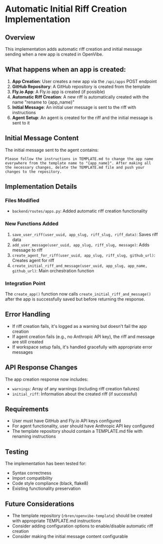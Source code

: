 # Automatic Initial Riff Creation Implementation

## Overview

This implementation adds automatic riff creation and initial message sending when a new app is created in OpenVibe.

## What happens when an app is created:

1. **App Creation**: User creates a new app via the `/api/apps` POST endpoint
2. **GitHub Repository**: A GitHub repository is created from the template
3. **Fly.io App**: A Fly.io app is created (if possible)
4. **Automatic Riff Creation**: A new riff is automatically created with the name "rename to {app_name}"
5. **Initial Message**: An initial user message is sent to the riff with instructions
6. **Agent Setup**: An agent is created for the riff and the initial message is sent to it

## Initial Message Content

The initial message sent to the agent contains:

```
Please follow the instructions in TEMPLATE.md to change the app name everywhere from the template name to "{app_name}". After making all the necessary changes, delete the TEMPLATE.md file and push your changes to the repository.
```

## Implementation Details

### Files Modified

- `backend/routes/apps.py`: Added automatic riff creation functionality

### New Functions Added

1. `save_user_riff(user_uuid, app_slug, riff_slug, riff_data)`: Saves riff data
2. `add_user_message(user_uuid, app_slug, riff_slug, message)`: Adds message to riff
3. `create_agent_for_riff(user_uuid, app_slug, riff_slug, github_url)`: Creates agent for riff
4. `create_initial_riff_and_message(user_uuid, app_slug, app_name, github_url)`: Main orchestration function

### Integration Point

The `create_app()` function now calls `create_initial_riff_and_message()` after the app is successfully saved but before returning the response.

## Error Handling

- If riff creation fails, it's logged as a warning but doesn't fail the app creation
- If agent creation fails (e.g., no Anthropic API key), the riff and message are still created
- If workspace setup fails, it's handled gracefully with appropriate error messages

## API Response Changes

The app creation response now includes:
- `warnings`: Array of any warnings (including riff creation failures)
- `initial_riff`: Information about the created riff (if successful)

## Requirements

- User must have GitHub and Fly.io API keys configured
- For agent functionality, user should have Anthropic API key configured
- The template repository should contain a TEMPLATE.md file with renaming instructions

## Testing

The implementation has been tested for:
- Syntax correctness
- Import compatibility  
- Code style compliance (black, flake8)
- Existing functionality preservation

## Future Considerations

- The template repository (`rbren/openvibe-template`) should be created with appropriate TEMPLATE.md instructions
- Consider adding configuration options to enable/disable automatic riff creation
- Consider making the initial message content configurable